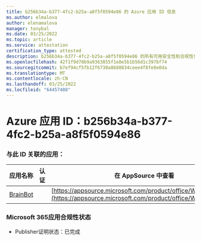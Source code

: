 ```yaml
---
title: b256b34a-b377-4fc2-b25a-a8f5f0594e86 的 Azure 应用 ID 信息
ms.author: elmalova
author: elenamalova
manager: tonybal
ms.date: 03/25/2022
ms.topic: article
ms.service: attestation
certification_type: attested
description: b256b34a-b377-4fc2-b25a-a8f5f0594e86 的所有可用安全性和合规性信息。
ms.openlocfilehash: 42f1f9d78b9a9363855f1e8e5b1b56d1c397bf74
ms.sourcegitcommit: b7ef94cf5fb12f6730a8688834ceee4f8fe8e0da
ms.translationtype: MT
ms.contentlocale: zh-CN
ms.lasthandoff: 03/25/2022
ms.locfileid: "64457408"
---
```

# <a name="azure-app-id-b256b34a-b377-4fc2-b25a-a8f5f0594e86"></a>Azure 应用 ID：b256b34a-b377-4fc2-b25a-a8f5f0594e86


### <a name="apps-associated-with-this-id"></a>与此 ID 关联的应用：
| **应用名称** | **认证** | **在 AppSource 中查看** |
|--------------|---------------|-----------------------|
| [BrainBot](../forward/WA104381981.md) |  | [https://appsource.microsoft.com/product/office/WA104381981](https://appsource.microsoft.com/product/office/WA104381981) |

### <a name="microsoft-365-app-compliance-status"></a>Microsoft 365应用合规性状态
- Publisher证明状态：已完成
